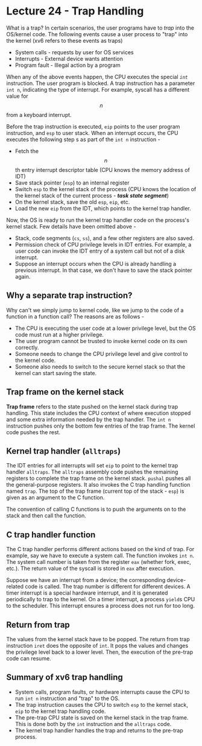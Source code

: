 # Lecture 24 - Trap Handling

What is a trap? In certain scenarios, the user programs have to *trap* into the OS/kernel code. The following events cause a user process to "trap" into the kernel (xv6 refers to these events as traps)

- System calls - requests by user for OS services
- Interrupts - External device wants attention
- Program fault - Illegal action by a program

When any of the above events happen, the CPU executes the special *`int`* instruction. The user program is blocked. A trap instruction has a parameter `int n`, indicating the type of interrupt. For example, syscall has a different value for $$n$$ from a keyboard interrupt. 

Before the trap instruction is executed, `eip` points to the user program instruction, and `esp` to user stack. When an interrupt occurs, the CPU executes the following step s as part of the `int n` instruction -

- Fetch the $$n$$th entry interrupt descriptor table (CPU knows the memory address of IDT)
- Save stack pointer (`esp`) to an internal register
- Switch `esp` to the kernel stack of the process (CPU knows the location of the kernel stack of the current process - ***task state segment***)
- On the kernel stack, save the old `esp`, `eip`, etc.
- Load the new `eip` from the IDT, which points to the kernel trap handler.

Now, the OS is ready to run the kernel trap handler code on the process's kernel stack. Few details have been omitted above -

- Stack, code segments (`cs`, `ss`), and a few other registers are also saved.
- Permission check of CPU privilege levels in IDT entries. For example, a user code can invoke the IDT entry of a system call but not of a disk interrupt.
- Suppose an interrupt occurs when the CPU is already handling a previous interrupt. In that case, we don't have to save the stack pointer again.

## Why a separate trap instruction?

Why can't we simply jump to kernel code, like we jump to the code of a function in a function call? The reasons are as follows -

- The CPU is executing the user code at a lower privilege level, but the OS code must run at a higher privilege.
- The user program cannot be trusted to invoke kernel code on its own correctly.
- Someone needs to change the CPU privilege level and give control to the kernel code.
- Someone also needs to switch to the secure kernel stack so that the kernel can start saving the state.

## Trap frame on the kernel stack

**Trap frame** refers to the state pushed on the kernel stack during trap handling. This state includes the CPU context of where execution stopped and some extra information needed by the trap handler. The `int n` instruction pushes only the bottom few entries of the trap frame. The kernel code pushes the rest.

## Kernel trap handler (`alltraps`)

The IDT entries for all interrupts will set `eip` to point to the kernel trap handler `alltraps`. The `alltraps` assembly code pushes the remaining registers to complete the trap frame on the kernel stack. `pushal` pushes all the general-purpose registers. It also invokes the C trap handling function named `trap`. The top of the trap frame (current top of the stack - `esp`) is given as an argument to the C function.

The convention of calling C functions is to push the arguments on to the stack and then call the function. 

## C trap handler function

The C trap handler performs different actions based on the kind of trap. For example, say we have to execute a system call. The function invokes `int n`. The system call number is taken from the register `eax` (whether fork, exec, etc.). The return value of the syscall is stored in `eax` after execution.

Suppose we have an interrupt from a device; the corresponding device-related code is called. The trap number is different for different devices. A timer interrupt is a special hardware interrupt, and it is generated periodically to trap to the kernel. On a timer interrupt, a process `yield`s CPU to the scheduler. This interrupt ensures a process does not run for too long.

## Return from trap

The values from the kernel stack have to be popped. The return from trap instruction `iret` does the opposite of `int`. It pops the values and changes the privilege level back to a lower level. Then, the execution of the pre-trap code can resume.

## Summary of xv6 trap handling

- System calls, program faults, or hardware interrupts cause the CPU to run `int n` instruction and "trap" to the OS.
- The trap instruction causes the CPU to switch `esp` to the kernel stack, `eip` to the kernel trap handling code.
- The pre-trap CPU state is saved on the kernel stack in the trap frame. This is done both by the `int` instruction and the `alltraps` code.
- The kernel trap handler handles the trap and returns to the pre-trap process.